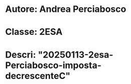 # Autore: Andrea Perciabosco
# Classe: 2ESA
# Descri: "20250113-2esa-Perciabosco-imposta-decrescenteC"
